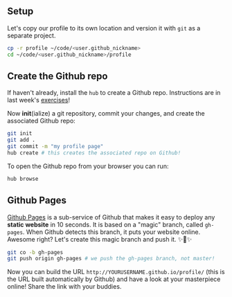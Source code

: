## Setup

Let's copy our profile to its own location and version it with `git` as a separate project.

```bash
cp -r profile ~/code/<user.github_nickname>
cd ~/code/<user.github_nickname>/profile
```

## Create the Github repo

If haven't already, install the `hub` to create a Github repo. Instructions are in last week's [exercises](https://learn.lewagon.com/c/455/b/2703)!

Now **init**(ialize) a git repository, commit your changes, and create the associated Github repo:

```bash
git init
git add .
git commit -m "my profile page"
hub create # this creates the associated repo on Github!
```

To open the Github repo from your browser you can run:

```bash
hub browse
```

## Github Pages

[Github Pages](https://pages.github.com/) is a sub-service of Github that makes it easy to deploy any **static website** in 10 seconds. It is based on a "magic" branch, called `gh-pages`. When Github detects this branch, it puts your website online. Awesome right? Let's create this magic branch and push it. ✨🌿✨

```bash
git co -b gh-pages
git push origin gh-pages # we push the gh-pages branch, not master!
```

Now you can build the URL `http://YOURUSERNAME.github.io/profile/` (this is the URL built automatically by Github) and have a look at your masterpiece online! Share the link with your buddies.

